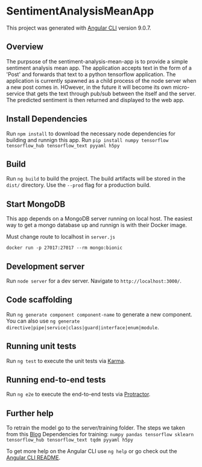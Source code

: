 # SentimentAnalysisMeanApp

This project was generated with [Angular CLI](https://github.com/angular/angular-cli) version 9.0.7.

## Overview
The purpsose of the sentiment-analysis-mean-app is to provide a simple sentiment analysis mean app. The application accepts text in the form of a 'Post' and forwards that text to a python tensorflow application. The application is currently spawned as a child process of the node server when a new post comes in. HOwever, in the future it will become its own micro-service that gets the text through pub/sub between the itself and the server. The predicted sentiment is then returned and displayed to the web app. 

## Install Dependencies
Run `npm install` to download the necessary node dependencies for building and runnign this app. 
Run `pip install numpy tensorflow tensorflow_hub tensorflow_text pyyaml h5py`

## Build

Run `ng build` to build the project. The build artifacts will be stored in the `dist/` directory. Use the `--prod` flag for a production build.

## Start MongoDB

This app depends on a MongoDB server running on local host. The easiest way to get a mongo database up and runnign is with their Docker image.

Must change route to localhost in `server.js`

`docker run -p 27017:27017 --rm mongo:bionic`

## Development server

Run `node server` for a dev server. Navigate to `http://localhost:3000/`. 

## Code scaffolding

Run `ng generate component component-name` to generate a new component. You can also use `ng generate directive|pipe|service|class|guard|interface|enum|module`.

## Running unit tests

Run `ng test` to execute the unit tests via [Karma](https://karma-runner.github.io).

## Running end-to-end tests

Run `ng e2e` to execute the end-to-end tests via [Protractor](http://www.protractortest.org/).

## Further help

To retrain the model go to the server/training folder. The steps we taken from this [Blog](https://www.curiousily.com/posts/sentiment-analysis-with-tensorflow-2-and-keras-using-python/)
Dependencies for training: `numpy pandas tensorflow sklearn tensorflow_hub tensorflow_text tqdm pyyaml h5py`

To get more help on the Angular CLI use `ng help` or go check out the [Angular CLI README](https://github.com/angular/angular-cli/blob/master/README.md).
